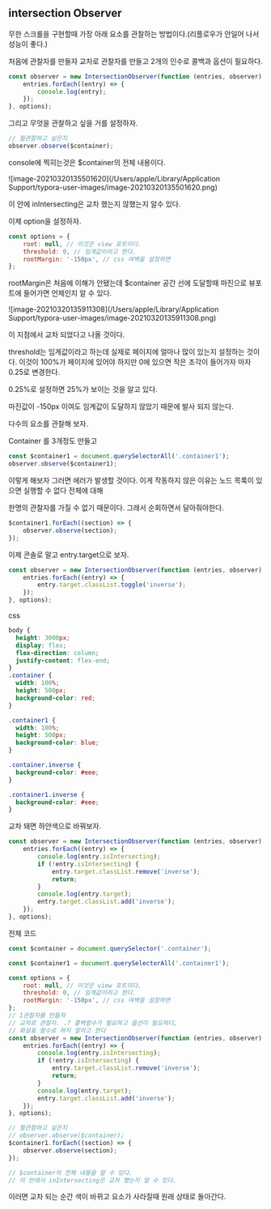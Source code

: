 ## intersection Observer

무한 스크롤을 구현할때 가장 아래 요소를 관찰하는 방법이다.(리플로우가 안일어 나서 성능이 좋다.)

처음에 관찰자를 만들자 교차로 관찰자를 만들고 2개의 인수로 콜백과 옵션이 필요하다.

```js
const observer = new IntersectionObserver(function (entries, observer) {
	entries.forEach((entry) => {
		console.log(entry);
	});
}, options);

```



그리고 무엇을 관찰하고 싶을 거를 설정하자.

```js
// 뭘관찰하고 싶은지
observer.observe($container);

```



console에 찍히는것은 $container의 전체 내용이다.

![image-20210320135501620](/Users/apple/Library/Application Support/typora-user-images/image-20210320135501620.png)

이 안에 inIntersecting은 교차 했는지 않했는지 알수 있다.



이제 option을 설정하자.

```js
const options = {
	root: null, // 이것은 view 포트이다.
	threshold: 0, // 임계값이라고 한다.
	rootMargin: '-150px', // css 여백을 설정하면
};
```

rootMargin은 처음에 이해가 안됐는데 $container 공간 선에 도달할때 마진으로 뷰포트에 들어가면 언제인지 알 수 있다.



![image-20210320135911308](/Users/apple/Library/Application Support/typora-user-images/image-20210320135911308.png)

이 지점에서 교차 되었다고 나올 것이다.

threshold는 임계값이라고 하는데 실제로 페이지에 얼마나 많이 있는지 설정하는 것이다.
이것이 100%가 페이지에 있어야 하지만 0에 있으면 작은 조각이 들어가자 마자 0.25로 변경한다.

0.25%로 설정하면 25%가 보이는 것을 알고 있다.

마진값이 -150px 이여도 임계값이 도달하지 않았기 때문에 발사 되지 않는다.

다수의 요소를 관찰해 보자.

Container 를 3개정도 만들고

```js
const $container1 = document.querySelectorAll('.container1');
observer.observe($container1);
```

이렇게 해보자 그러면 에러가 발생할 것이다. 이게 작동하지 않은 이유는 노드 목록이 있으면 실행할 수 없다 전체에 대해

한명의 관찰자를 가질 수 없기 때문이다. 그래서 순회하면서 달아줘야한다.

```js
$container1.forEach((section) => {
	observer.observe(section);
});
```

이제 콘솔로 말고 entry.target으로 보자.



```js
const observer = new IntersectionObserver(function (entries, observer) {
	entries.forEach((entry) => {
		entry.target.classList.toggle('inverse');
	});
}, options);
```



css

```css
body {
  height: 3000px;
  display: flex;
  flex-direction: column;
  justify-content: flex-end;
}
.container {
  width: 100%;
  height: 500px;
  background-color: red;
}

.container1 {
  width: 100%;
  height: 500px;
  background-color: blue;
}

.container.inverse {
  background-color: #eee;
}

.container1.inverse {
  background-color: #eee;
}
```



교차 돼면 하얀색으로 바꿔보자.

```js
const observer = new IntersectionObserver(function (entries, observer) {
	entries.forEach((entry) => {
		console.log(entry.isIntersecting);
		if (!entry.isIntersecting) {
			entry.target.classList.remove('inverse');
			return;
		}
		console.log(entry.target);
		entry.target.classList.add('inverse');
	});
}, options);
```



전체 코드

```js
const $container = document.querySelector('.container');

const $container1 = document.querySelectorAll('.container1');

const options = {
	root: null, // 이것은 view 포트이다.
	threshold: 0, // 임계값이라고 한다.
	rootMargin: '-150px', // css 여백을 설정하면
};
// 1관찰자를 만들자
// 교차로 관찰자. .? 콜백함수가 필요하고 옵션이 필요하다,
// 화살표 함수로 하지 말라고 한다
const observer = new IntersectionObserver(function (entries, observer) {
	entries.forEach((entry) => {
		console.log(entry.isIntersecting);
		if (!entry.isIntersecting) {
			entry.target.classList.remove('inverse');
			return;
		}
		console.log(entry.target);
		entry.target.classList.add('inverse');
	});
}, options);

// 뭘관찰하고 싶은지
// observer.observe($container);
$container1.forEach((section) => {
	observer.observe(section);
});

// $container의 전체 내용을 알 수 있다.
// 이 안에서 inIntersecting은 교차 했는지 알 수 있다.

```

이러면 교차 되는 순간 색이 바뀌고 요소가 사라질때 원래 상태로 돌아간다.